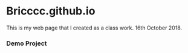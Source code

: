 # Bricccc.github.io
This is my web page that I created as a class work. 16th October 2018.
### Demo Project
